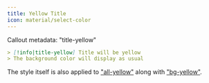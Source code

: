 ```yaml
---
title: Yellow Title
icon: material/select-color
---
```


Callout metadata: "title-yellow"

```md
> [!info|title-yellow] Title will be yellow
> The background color will display as usual
```

The style itself is also applied to ["all-yellow"](../combined-styling/page-9.md)
along with ["bg-yellow"](../bg-styling/page-9.md).

